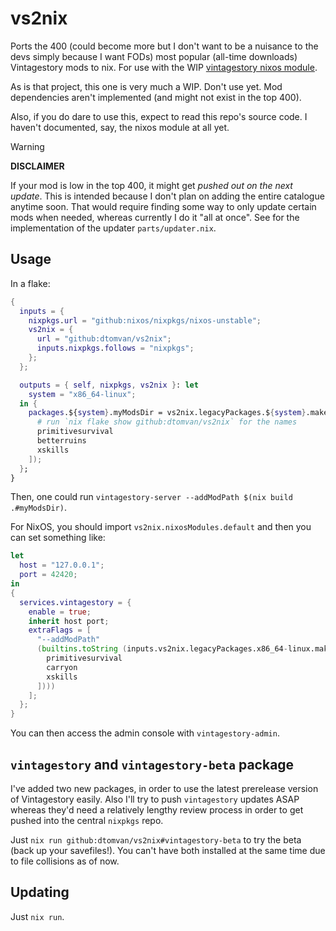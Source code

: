 # vs2nix

Ports the 400 (could become more but I don't want to be a nuisance to the devs
simply because I want FODs) most popular (all-time downloads) Vintagestory mods
to nix. For use with the WIP [vintagestory nixos module](https://github.com/NixOS/nixpkgs/pull/414845).

As is that project, this one is very much a WIP. Don't use yet. Mod
dependencies aren't implemented (and might not exist in the top 400).

Also, if you do dare to use this, expect to read this repo's source code.
I haven't documented, say, the nixos module at all yet.

> [!WARNING]
> **DISCLAIMER**
>
> If your mod is low in the top 400, it might get _pushed out on the next
> update_. This is intended because I don't plan on adding the entire catalogue
> anytime soon. That would require finding some way to only update certain mods
> when needed, whereas currently I do it "all at once". See for the
> implementation of the updater `parts/updater.nix`.

## Usage

In a flake:

```nix
{
  inputs = {
    nixpkgs.url = "github:nixos/nixpkgs/nixos-unstable";
    vs2nix = {
      url = "github:dtomvan/vs2nix";
      inputs.nixpkgs.follows = "nixpkgs";
    };
  };

  outputs = { self, nixpkgs, vs2nix }: let
    system = "x86_64-linux";
  in {
    packages.${system}.myModsDir = vs2nix.legacyPackages.${system}.makeVintageStoryModsDir "my-modpack-3000" (mods: with mods; [
      # run `nix flake show github:dtomvan/vs2nix` for the names
      primitivesurvival
      betterruins
      xskills
    ]);
  };
}
```

Then, one could run `vintagestory-server --addModPath $(nix build .#myModsDir)`.

For NixOS, you should import `vs2nix.nixosModules.default` and then you can set something like:

```nix
let
  host = "127.0.0.1";
  port = 42420;
in
{
  services.vintagestory = {
    enable = true;
    inherit host port;
    extraFlags = [
      "--addModPath"
      (builtins.toString (inputs.vs2nix.legacyPackages.x86_64-linux.makeVintageStoryModsDir "my-mods" (mods: with mods; [
        primitivesurvival
        carryon
        xskills
      ])))
    ];
  };
}
```

You can then access the admin console with `vintagestory-admin`.

## `vintagestory` and `vintagestory-beta` package

I've added two new packages, in order to use the latest prerelease version of
Vintagestory easily. Also I'll try to push `vintagestory` updates ASAP whereas
they'd need a relatively lengthy review process in order to get pushed into the
central `nixpkgs` repo.

Just `nix run github:dtomvan/vs2nix#vintagestory-beta` to try the beta (back up
your savefiles!). You can't have both installed at the same time due to file
collisions as of now.


## Updating
Just `nix run`.
